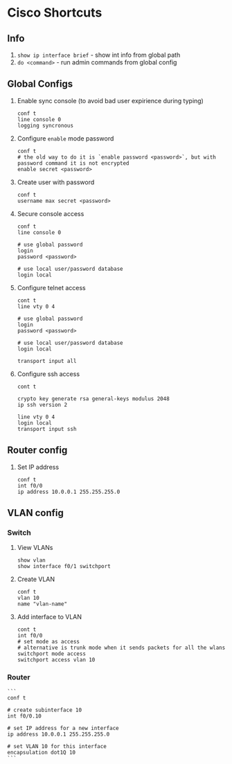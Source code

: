 # Cisco Shortcuts

## Info
1. `show ip interface brief` - show int info from global path
1. `do <command>` - run admin commands from global config


## Global Configs
1. Enable sync console (to avoid bad user expirience during typing)

    ```
    conf t
    line console 0
    logging syncronous
    ```

1. Configure `enable` mode password

    ```
    conf t
    # the old way to do it is `enable password <password>`, but with password command it is not encrypted
    enable secret <password>
    ```

1. Create user with password

    ```
    conf t
    username max secret <password>
    ```

1.  Secure console access

    ```
    conf t
    line console 0

    # use global password
    login
    password <password>

    # use local user/password database
    login local
    ```

1. Configure telnet access

    ```
    cont t
    line vty 0 4

    # use global password
    login
    password <password>

    # use local user/password database
    login local

    transport input all
    ```

1. Configure ssh access

    ```
    cont t

    crypto key generate rsa general-keys modulus 2048
    ip ssh version 2

    line vty 0 4
    login local
    transport input ssh
    ```

## Router config
1. Set IP address

    ```
    conf t
    int f0/0
    ip address 10.0.0.1 255.255.255.0
    ```

## VLAN config

### Switch
1. View VLANs

    ```
    show vlan
    show interface f0/1 switchport
    ```

1. Create VLAN

    ```
    conf t
    vlan 10
    name "vlan-name"
    ```

1. Add interface to VLAN

    ```
    cont t
    int f0/0
    # set mode as access
    # alternative is trunk mode when it sends packets for all the wlans
    switchport mode access
    switchport access vlan 10
    ```


### Router

    ```
    conf t

    # create subinterface 10
    int f0/0.10

    # set IP address for a new interface
    ip address 10.0.0.1 255.255.255.0

    # set VLAN 10 for this interface
    encapsulation dot1Q 10
    ```

